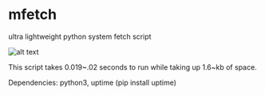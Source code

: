 # mfetch
ultra lightweight python system fetch script 

![alt text](https://please.dont-hack.me/6nmk5uesuh5pf.png)

This script takes 0.019~.02 seconds to run while taking up 1.6~kb of space. 

Dependencies: python3, uptime (pip install uptime)

